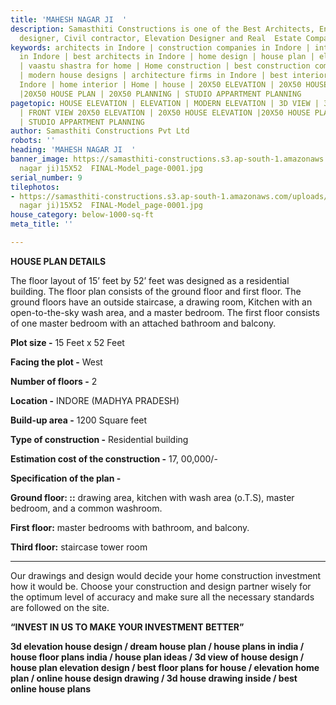 ```yaml
---
title: 'MAHESH NAGAR JI  '
description: Samasthiti Constructions is one of the Best Architects, Engineer, Interior
  designer, Civil contractor, Elevation Designer and Real  Estate Companies in Indore.
keywords: architects in Indore | construction companies in Indore | interior designer
  in Indore | best architects in Indore | home design | house plan | elevation design
  | vaastu shastra for home | Home construction | best construction companies in Indore
  | modern house designs | architecture firms in Indore | best interior designer in
  Indore | home interior | Home | house | 20X50 ELEVATION | 20X50 HOUSE ELEVATION
  |20X50 HOUSE PLAN | 20X50 PLANNING | STUDIO APPARTMENT PLANNING
pagetopic: HOUSE ELEVATION | ELEVATION | MODERN ELEVATION | 3D VIEW | 3D ELEVATION
  | FRONT VIEW 20X50 ELEVATION | 20X50 HOUSE ELEVATION |20X50 HOUSE PLAN | 20X50 PLANNING
  | STUDIO APPARTMENT PLANNING
author: Samasthiti Constructions Pvt Ltd
robots: ''
heading: 'MAHESH NAGAR JI  '
banner_image: https://samasthiti-constructions.s3.ap-south-1.amazonaws.com/uploads/PLAN(mahesh
  nagar ji)15X52  FINAL-Model_page-0001.jpg
serial_number: 9
tilephotos:
- https://samasthiti-constructions.s3.ap-south-1.amazonaws.com/uploads/PLAN(mahesh
  nagar ji)15X52  FINAL-Model_page-0001.jpg
house_category: below-1000-sq-ft
meta_title: ''

---
```

**HOUSE PLAN DETAILS**

The floor layout of 15’ feet by 52’ feet was designed as a residential building. The floor plan consists of the ground floor and first floor. The ground floors have an outside staircase, a drawing room, Kitchen with an open-to-the-sky wash area, and a master bedroom. The first floor consists of one master bedroom with an attached bathroom and balcony.

**Plot size -** 15 Feet x 52 Feet

**Facing the plot -** West

**Number of floors -** 2

**Location -** INDORE (MADHYA PRADESH)

**Build-up area -** 1200 Square feet

**Type of construction -** Residential building

**Estimation cost of the construction -** 17, 00,000/-

**Specification of the plan -**

**Ground floor: ::** drawing area, kitchen with wash area (o.T.S), master bedroom, and a common washroom.

**First floor:** master bedrooms with bathroom, and balcony.

**Third floor:** staircase tower room

***

Our drawings and design would decide your home construction investment how it would be. Choose your construction and design partner wisely for the optimum level of accuracy and make sure all the necessary standards are followed on the site.

**“INVEST IN US TO MAKE YOUR INVESTMENT BETTER”**

**3d elevation house design / dream house plan / house plans in india / house floor plans india / house plan ideas / 3d view of house design / house plan elevation design / best floor plans for house / elevation home plan / online house design drawing / 3d house drawing inside / best online house plans**